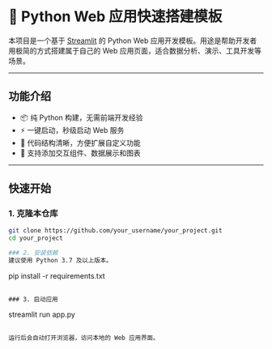 # 🚀 Python Web 应用快速搭建模板

本项目是一个基于 [Streamlit](https://streamlit.io/) 的 Python Web 应用开发模板。用途是帮助开发者用极简的方式搭建属于自己的 Web 应用页面，适合数据分析、演示、工具开发等场景。

---

## 功能介绍

- 📦 纯 Python 构建，无需前端开发经验
- ⚡ 一键启动，秒级启动 Web 服务
- 📝 代码结构清晰，方便扩展自定义功能
- 🎨 支持添加交互组件、数据展示和图表

---

## 快速开始

### 1. 克隆本仓库

```bash
git clone https://github.com/your_username/your_project.git
cd your_project

### 2. 安装依赖
建议使用 Python 3.7 及以上版本。

```
pip install -r requirements.txt
```

### 3. 启动应用

```
streamlit run app.py
```

运行后会自动打开浏览器，访问本地的 Web 应用界面。



